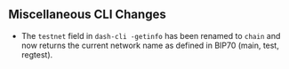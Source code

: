 Miscellaneous CLI Changes
-------------------------
- The `testnet` field in `dash-cli -getinfo` has been renamed to `chain` and now returns the current network name as defined in BIP70 (main, test, regtest).